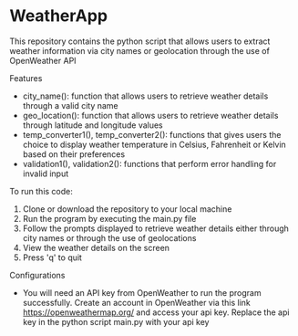 # WeatherApp
This repository contains the python script that allows users to extract weather information via city names or geolocation through the use of OpenWeather API

Features
* city_name(): function that allows users to retrieve weather details through a valid city name
* geo_location(): function that allows users to retrieve weather details through latitude and longitude values
* temp_converter1(), temp_converter2(): functions that gives users the choice to display weather temperature in Celsius, Fahrenheit or Kelvin based on their preferences
* validation1(), validation2(): functions that perform error handling for invalid input

To run this code:
1. Clone or download the repository to your local machine
2. Run the program by executing the main.py file
3. Follow the prompts displayed to retrieve weather details either through city names or through the use of geolocations
4. View the weather details on the screen
5. Press 'q' to quit

Configurations
* You will need an API key from OpenWeather to run the program successfully. Create an account in OpenWeather via this link https://openweathermap.org/ and access your api key. Replace the api key in the python script main.py with your api key
